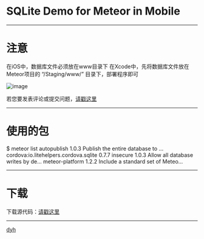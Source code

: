 # SQLite Demo for Meteor in Mobile

-----
# 注意

在iOS中，数据库文件必须放在www目录下
在Xcode中，先将数据库文件放在Meteor项目的 “/Staging/www/” 目录下，部署程序即可

![image](raw/master/screenshot1.png)

若您要发表评论或提交问题，[请戳这里](issues)

-----
# 使用的包

$ meteor list
autopublish                            1.0.3  Publish the entire database to ...
cordova:io.litehelpers.cordova.sqlite  0.7.7
insecure                               1.0.3  Allow all database writes by de...
meteor-platform                        1.2.2  Include a standard set of Meteo...

-----
# 下载

下载源代码：[请戳这里](archive/master.zip)

-----
[dyh](https://github.com/dyh)
